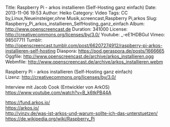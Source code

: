 Title: Raspberry Pi - arkos installieren (Self-Hosting ganz einfach)
Date: 2013-11-06 19:53
Author: Heiko
Category: Video
Tags: CC by,Linux,Neueinsteiger,ohne Musik,screencast,Raspberry Pi,arkos
Slug: Raspberry_Pi_arkos_installieren_SelfHosting_ganz_einfach
Album: http://www.openscreencast.de
Duration: 341000
License: http://creativecommons.org/licenses/by/3.0/
Youtube: _-eE1HDBGuI
Vimeo: 98507711
Tumblr: http://openscreencast.tumblr.com/post/66207274912/raspberry-pi-arkos-installieren-self-hosting
Diaspora: https://pod.geraspora.de/posts/1666665
Oggfile: http://www.openscreencast.de/archive/arkos_installieren.ogg
Webmfile: http://www.openscreencast.de/archive/arkos_installieren.webm

Raspberry Pi - arkos installieren (Self-Hosting ganz einfach)  
Lizenz: <http://creativecommons.org/licenses/by/3.0/>  
  
Interview mit Jacob Cook (Entwickler von ArkOS)
<https://www.youtube.com/watch?v=B_k6tkPB44A>  
  
<https://fund.arkos.io/>  
<https://arkos.io/>  
<http://vinzv.de/was-ist-arkos-und-warum-sollte-ich-das-unterstuetzen/>  
<https://de.wikipedia.org/wiki/Raspberry_Pi>

